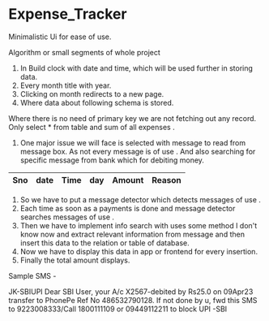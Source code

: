 # Expense_Tracker
Minimalistic Ui for ease of use.

Algorithm or small segments of whole project

1. In Build clock with date and time, which will be used further in storing data.
2. Every month title with year.
3. Clicking on month redirects to a new page.
4. Where data about following schema is stored.  

Where there is no need of primary key we are not fetching out any record. Only select * from table and sum of all expenses .

1. One major issue we will face is selected with message to read from message box. As not every message is of use . And also searching for specific message from bank which for debiting money. 

| Sno | date | Time | day | Amount | Reason |
| --- | --- | --- | --- | --- | --- |
1. So we have to put a message detector which detects messages of use .
2. Each time as soon as a payments is done and message detector searches messages of use .
3. Then we have to implement info search with uses some method I don't know now and extract relevant information from message and then insert this data to the relation or table of database. 
4. Now we have to display this data in app or frontend for every insertion.
5. Finally the total amount displays.


Sample SMS - 

JK-SBIUPI
Dear SBI User, your A/c X2567-debited by Rs25.0 on 09Apr23 transfer to PhonePe Ref No 486532790128. If not done by u, fwd this SMS to 9223008333/Call 1800111109 or 09449112211 to block UPI -SBI

